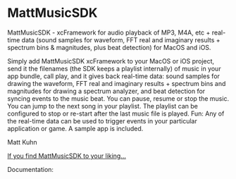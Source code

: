 # MattMusicSDK
MattMusicSDK - xcFramework for audio playback of MP3, M4A, etc + real-time data (sound samples for waveform, FFT real and imaginary results + spectrum bins & magnitudes, plus beat detection) for MacOS and iOS.

Simply add MattMusicSDK xcFramework to your MacOS or iOS project, send it the filenames (the SDK keeps a playlist internally) of music in your app bundle, call play, and it gives back real-time data: sound samples for drawing the waveform, FFT real and imaginary results + spectrum bins and magnitudes for drawing a spectrum analyzer, and beat detection for syncing events to the music beat. You can pause, resume or stop the music. You can jump to the next song in your playlist. The playlist can be configured to stop or re-start after the last music file is played. Fun: Any of the real-time data can be used to trigger events in your particular application or game. A sample app is included.

Matt Kuhn

[If you find MattMusicSDK to your liking...](https://www.paypal.com/donate/?hosted_button_id=H3B7779F7KQMW)


Documentation:

